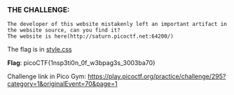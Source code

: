 ### THE CHALLENGE: 

```
The developer of this website mistakenly left an important artifact in the website source, can you find it?
The website is here(http://saturn.picoctf.net:64200/)
```

The flag is in [style.css](http://saturn.picoctf.net:64200/css/style.css)

**Flag**: picoCTF{1nsp3ti0n_0f_w3bpag3s_3003ba70}

Challenge link in Pico Gym: https://play.picoctf.org/practice/challenge/295?category=1&originalEvent=70&page=1
